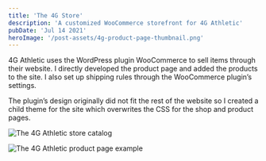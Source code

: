 ```yaml
---
title: 'The 4G Store'
description: 'A customized WooCommerce storefront for 4G Athletic'
pubDate: 'Jul 14 2021'
heroImage: '/post-assets/4g-product-page-thumbnail.png'
---
```


4G Athletic uses the WordPress plugin WooCommerce to sell items through their website. I directly developed the product page and added the products to the site. I also set up shipping rules through the WooCommerce plugin’s settings.

The plugin’s design originally did not fit the rest of the website so I created a child theme for the site which overwrites the CSS for the shop and product pages.

![The 4G Athletic store catalog](/post-assets/store-catalog.png)

![The 4G Athletic product page example](/post-assets/store-heart-rate-monitor.png)
